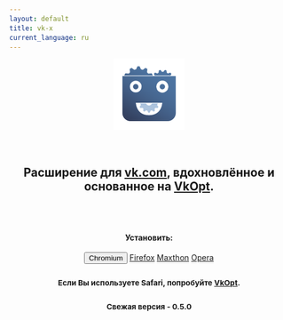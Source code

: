 ```yaml
---
layout: default
title: vk-x
current_language: ru
---
```


<center>

![Лого {{ site.name }}](/logo.png)

<br/>

## Расширение для [vk.com](//vk.com), вдохновлённое и основанное на [VkOpt](http://vkopt.net).

<br/>
<br/>

#### Установить:

<button
	onclick="chrome.webstore.install()"
	class="btn btn-default btn-lg">Chromium</button>
<a
	href="https://github.com/vk-x/vk-x/releases/download/v0.5.0/vk-x-0.5.0-firefox.xpi"
	class="btn btn-default btn-lg">Firefox</a>
<a
	href="http://extension.maxthon.com/detail/index.php?view_id=2461"
	class="btn btn-default btn-lg">Maxthon</a>
<a
	href="https://github.com/vk-x/vk-x/releases/download/v0.5.0/vk-x-0.5.0-opera.oex"
	data-toggle="tooltip"
	data-content="Только для Opera 12. Для Opera 15+ используйте версию для Chromium."
	class="btn btn-default btn-lg">Opera</a>

<h3><small>Если Вы используете <b>Safari</b>, попробуйте <a href="http://vkopt.net">VkOpt</a>.</small></h3>
<h3><small>Свежая версия - <b>0.5.0</b></small></h3>

</center>
